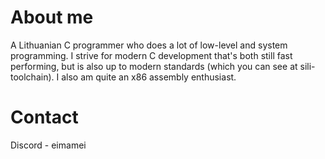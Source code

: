 # About me
A Lithuanian C programmer who does a lot of low-level and system programming. I strive for modern C development that's both still fast performing, but is also up to modern standards (which you can see at sili-toolchain). I also am quite an x86 assembly enthusiast.

# Contact
Discord - eimamei
